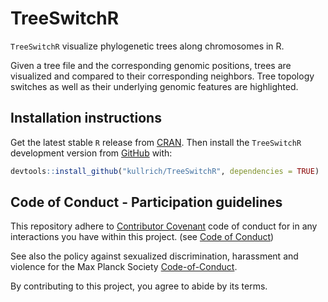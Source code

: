 # TreeSwitchR

`TreeSwitchR` visualize phylogenetic trees along chromosomes in R.

Given a tree file and the corresponding genomic positions, trees are visualized and compared to their corresponding neighbors. Tree topology switches as well as their underlying genomic features are highlighted.

## Installation instructions

Get the latest stable `R` release from
[CRAN](http://cran.r-project.org/). Then install the `TreeSwitchR` development version from
[GitHub](https://github.com/kullrich/TreeSwitchR) with:

``` r
devtools::install_github("kullrich/TreeSwitchR", dependencies = TRUE)
```

## Code of Conduct - Participation guidelines

This repository adhere to [Contributor Covenant](http://contributor-covenant.org) code of conduct for in any interactions you have within this project. (see [Code of Conduct](https://github.com/kullrich/TreeSwitchR/blob/master/CODE_OF_CONDUCT.md))

See also the policy against sexualized discrimination, harassment and violence for the Max Planck Society [Code-of-Conduct](https://www.mpg.de/11961177/code-of-conduct-en.pdf).

By contributing to this project, you agree to abide by its terms.
